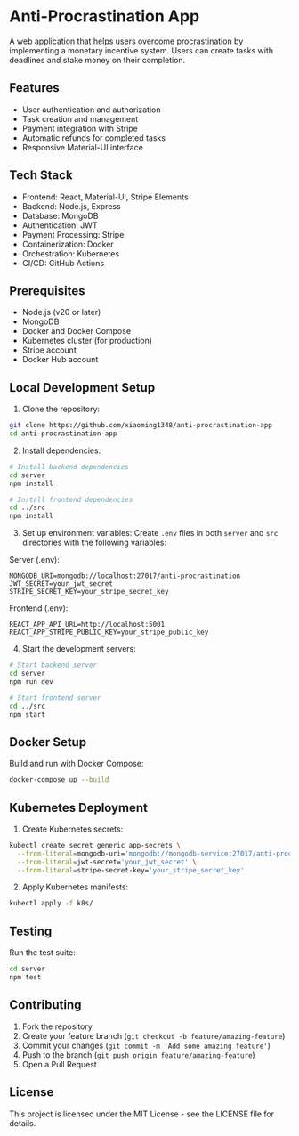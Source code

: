 # Anti-Procrastination App

A web application that helps users overcome procrastination by implementing a monetary incentive system. Users can create tasks with deadlines and stake money on their completion.

## Features

- User authentication and authorization
- Task creation and management
- Payment integration with Stripe
- Automatic refunds for completed tasks
- Responsive Material-UI interface

## Tech Stack

- Frontend: React, Material-UI, Stripe Elements
- Backend: Node.js, Express
- Database: MongoDB
- Authentication: JWT
- Payment Processing: Stripe
- Containerization: Docker
- Orchestration: Kubernetes
- CI/CD: GitHub Actions

## Prerequisites

- Node.js (v20 or later)
- MongoDB
- Docker and Docker Compose
- Kubernetes cluster (for production)
- Stripe account
- Docker Hub account

## Local Development Setup

1. Clone the repository:
```bash
git clone https://github.com/xiaoming1348/anti-procrastination-app
cd anti-procrastination-app
```

2. Install dependencies:
```bash
# Install backend dependencies
cd server
npm install

# Install frontend dependencies
cd ../src
npm install
```

3. Set up environment variables:
Create `.env` files in both `server` and `src` directories with the following variables:

Server (.env):
```
MONGODB_URI=mongodb://localhost:27017/anti-procrastination
JWT_SECRET=your_jwt_secret
STRIPE_SECRET_KEY=your_stripe_secret_key
```

Frontend (.env):
```
REACT_APP_API_URL=http://localhost:5001
REACT_APP_STRIPE_PUBLIC_KEY=your_stripe_public_key
```

4. Start the development servers:
```bash
# Start backend server
cd server
npm run dev

# Start frontend server
cd ../src
npm start
```

## Docker Setup

Build and run with Docker Compose:
```bash
docker-compose up --build
```

## Kubernetes Deployment

1. Create Kubernetes secrets:
```bash
kubectl create secret generic app-secrets \
  --from-literal=mongodb-uri='mongodb://mongodb-service:27017/anti-procrastination' \
  --from-literal=jwt-secret='your_jwt_secret' \
  --from-literal=stripe-secret-key='your_stripe_secret_key'
```

2. Apply Kubernetes manifests:
```bash
kubectl apply -f k8s/
```

## Testing

Run the test suite:
```bash
cd server
npm test
```

## Contributing

1. Fork the repository
2. Create your feature branch (`git checkout -b feature/amazing-feature`)
3. Commit your changes (`git commit -m 'Add some amazing feature'`)
4. Push to the branch (`git push origin feature/amazing-feature`)
5. Open a Pull Request

## License

This project is licensed under the MIT License - see the LICENSE file for details.
